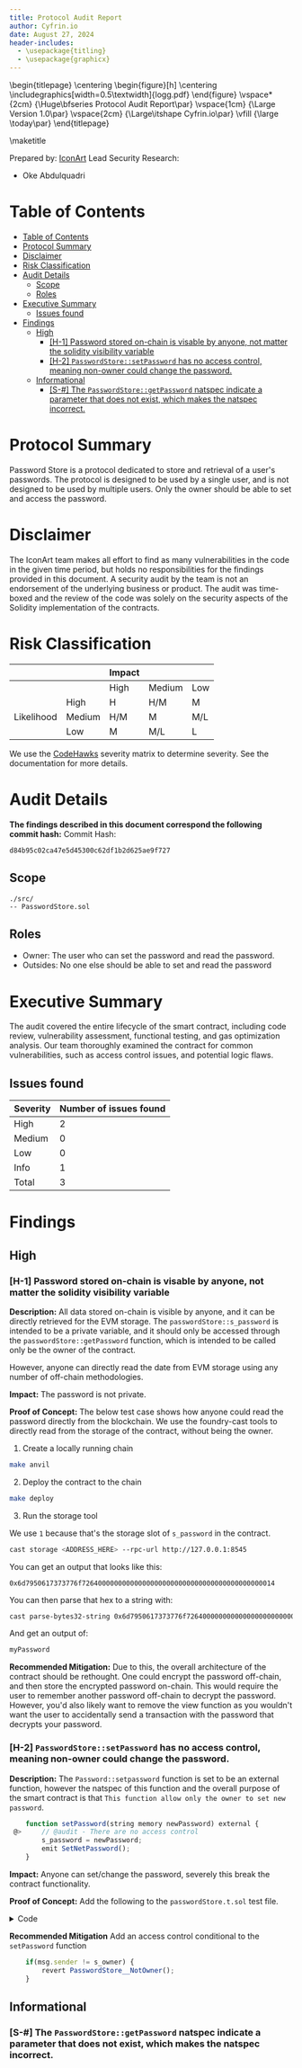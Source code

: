 ```yaml
---
title: Protocol Audit Report
author: Cyfrin.io
date: August 27, 2024
header-includes:
  - \usepackage{titling}
  - \usepackage{graphicx}
---
```


\begin{titlepage}
    \centering
    \begin{figure}[h]
        \centering
        \includegraphics[width=0.5\textwidth]{logg.pdf} 
    \end{figure}
    \vspace*{2cm}
    {\Huge\bfseries Protocol Audit Report\par}
    \vspace{1cm}
    {\Large Version 1.0\par}
    \vspace{2cm}
    {\Large\itshape Cyfrin.io\par}
    \vfill
    {\large \today\par}
\end{titlepage}

\maketitle

<!-- Your report starts here! -->

Prepared by: [IconArt](https://cyfrin.io)
Lead Security Research: 
- Oke Abdulquadri

# Table of Contents
- [Table of Contents](#table-of-contents)
- [Protocol Summary](#protocol-summary)
- [Disclaimer](#disclaimer)
- [Risk Classification](#risk-classification)
- [Audit Details](#audit-details)
  - [Scope](#scope)
  - [Roles](#roles)
- [Executive Summary](#executive-summary)
  - [Issues found](#issues-found)
- [Findings](#findings)
  - [High](#high)
    - [\[H-1\] Password stored on-chain is visable by anyone, not matter the solidity visibility variable](#h-1-password-stored-on-chain-is-visable-by-anyone-not-matter-the-solidity-visibility-variable)
    - [\[H-2\] `PasswordStore::setPassword` has no access control, meaning non-owner could change the password.](#h-2-passwordstoresetpassword-has-no-access-control-meaning-non-owner-could-change-the-password)
  - [Informational](#informational)
    - [\[S-#\] The `PasswordStore::getPassword` natspec indicate a parameter that does not exist, which makes the natspec incorrect.](#s--the-passwordstoregetpassword-natspec-indicate-a-parameter-that-does-not-exist-which-makes-the-natspec-incorrect)

# Protocol Summary


Password Store is a protocol dedicated to store and retrieval of a user's passwords. The protocol is designed to be used by a single user, and is not designed to be used by multiple users. Only the owner should be able to set and access the password.

# Disclaimer

The IconArt team makes all effort to find as many vulnerabilities in the code in the given time period, but holds no responsibilities for the findings provided in this document. A security audit by the team is not an endorsement of the underlying business or product. The audit was time-boxed and the review of the code was solely on the security aspects of the Solidity implementation of the contracts.

# Risk Classification

|            |        | Impact |        |     |
| ---------- | ------ | ------ | ------ | --- |
|            |        | High   | Medium | Low |
|            | High   | H      | H/M    | M   |
| Likelihood | Medium | H/M    | M      | M/L |
|            | Low    | M      | M/L    | L   |

We use the [CodeHawks](https://docs.codehawks.com/hawks-auditors/how-to-evaluate-a-finding-severity) severity matrix to determine severity. See the documentation for more details.

# Audit Details 

**The findings described in this document correspond the following commit hash:**
Commit Hash:
```
d84b95c02ca47e5d45300c62df1b2d625ae9f727
```
## Scope 

```
./src/
-- PasswordStore.sol
```
## Roles
- Owner: The user who can set the password and read the password.
- Outsides: No one else should be able to set and read the password
  
# Executive Summary

The audit covered the entire lifecycle of the smart contract, including code review, vulnerability assessment, functional testing, and gas optimization analysis. Our team thoroughly examined the contract for common vulnerabilities, such as access control issues, and potential logic flaws.



## Issues found
| Severity | Number of issues found |
| -------- | ---------------------- |
| High     | 2                      |
| Medium   | 0                      |
| Low      | 0                      |
| Info     | 1                      |
| Total    | 3                      |

# Findings
## High

### [H-1] Password stored on-chain is visable by anyone, not matter the solidity visibility variable

**Description:** All data stored on-chain is visible by anyone, and it can be directly retrieved for the EVM storage. The 
`passwordStore::s_password` is intended to be a private variable, and it should only be accessed through the 
`passwordStore::getPassword` function, which is intended to be called only be the owner of the contract.

However, anyone can directly read the date from EVM storage using any number of off-chain methodologies.

**Impact:** The password is not private.

**Proof of Concept:** The below test case shows how anyone could read the password directly from the blockchain. We use the 
foundry-cast tools to directly read from the storage of the contract, without being the owner.

1. Create a locally running chain
```bash
make anvil
```

2. Deploy the contract to the chain
```bash
make deploy
```
3. Run the storage tool

We use `1` because that's the storage slot of `s_password` in the contract.

```bash
cast storage <ADDRESS_HERE> --rpc-url http://127.0.0.1:8545
```

You can get an output that looks like this: 

`0x6d7950617373776f726400000000000000000000000000000000000000000014`

You can then parse that hex to a string with: 

```bash
cast parse-bytes32-string 0x6d7950617373776f726400000000000000000000000000000000000000000014
```

And get an output of:

```bash
myPassword
```
**Recommended Mitigation:** Due to this, the overall architecture of the contract should be rethought. One could encrypt the password off-chain, and then store the encrypted password on-chain. This would require the user to remember another password off-chain to decrypt the password. However, you'd also likely want to remove the view function as you wouldn't want the user to accidentally send a transaction with the password that decrypts your password. 


### [H-2] `PasswordStore::setPassword` has no access control, meaning non-owner could change the password.

**Description:** The `Password::setpassword` function is set to be an external function, however the natspec of this function and the overall purpose of the smart contract is that `This function allow only the owner to set new password`.

```javascript
    function setPassword(string memory newPassword) external {
 @>     // @audit - There are no access control
        s_password = newPassword;
        emit SetNetPassword();
    }
```

**Impact:** Anyone can set/change the password, severely this break the contract functionality.

**Proof of Concept:** Add the following to the `passwordStore.t.sol` test file.

<details>
<summary>Code</summary>

```javascript
    function test_anyoneCanSetPassword(address randomAddress) public {
        vm.assume(randomAddress != owner);
        vm.prank(randomAddress);
        string memory expectedPassword = "MyNewPassword";
        passwordStore.setPassword(expectedPassword);

        vm.prank(owner);
        string memory actualPassword = passwordStore.getPassword();
        
        assertEq(expectedPassword, actualPassword);

    }
```

</details>

**Recommended Mitigation** Add an access control conditional to the `setPassword` function

```javascript
    if(msg.sender != s_owner) {
        revert PasswordStore__NotOwner();
    }
```


## Informational
### [S-#] The `PasswordStore::getPassword` natspec indicate a parameter that does not exist, which makes the natspec incorrect.
